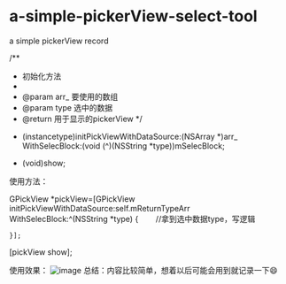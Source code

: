 # a-simple-pickerView-select-tool

a simple pickerView record 

/**
 *  初始化方法
 *
 *  @param arr_ 要使用的数组
 *  @param type 选中的数据
 *  @return   用于显示的pickerView
 */
 
+ (instancetype)initPickViewWithDataSource:(NSArray *)arr_ WithSelecBlock:(void (^)(NSString *type))mSelecBlock;

- (void)show;

使用方法：

GPickView *pickView=[GPickView initPickViewWithDataSource:self.mReturnTypeArr WithSelecBlock:^(NSString *type) {
        //拿到选中数据type，写逻辑
        
    }];
    
    
[pickView show];

使用效果：
![image](https://github.com/shaochangying/a-simple-pickerView-select-tool/thumb_IMG_1006_1024.jpg)
总结：内容比较简单，想着以后可能会用到就记录一下😄
